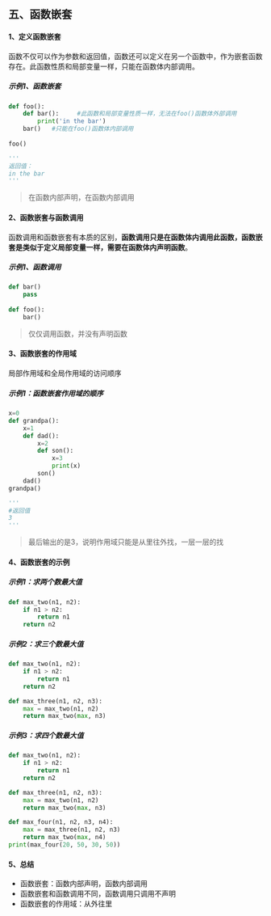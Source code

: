 ## 五、函数嵌套
#### 1、定义函数嵌套
函数不仅可以作为参数和返回值，函数还可以定义在另一个函数中，作为嵌套函数存在。此函数性质和局部变量一样，只能在函数体内部调用。

##### 示例1、函数嵌套

```python
def foo():
    def bar():     #此函数和局部变量性质一样，无法在foo()函数体外部调用
        print('in the bar')
    bar()   #只能在foo()函数体内部调用
 
foo()

'''
返回值：
in the bar
'''
```
> 在函数内部声明，在函数内部调用

#### 2、函数嵌套与函数调用
函数调用和函数嵌套有本质的区别，**函数调用只是在函数体内调用此函数，函数嵌套是类似于定义局部变量一样，需要在函数体内声明函数**。

##### 示例1、函数调用

```python
def bar()
    pass
 
def foo():
    bar()    
```

> 仅仅调用函数，并没有声明函数

#### 3、函数嵌套的作用域

局部作用域和全局作用域的访问顺序

##### 示例1：函数嵌套作用域的顺序

```python
x=0
def grandpa():
    x=1
    def dad():
        x=2
        def son():
            x=3
            print(x)
        son()
    dad()
grandpa()

'''
#返回值
3
'''
```

> 最后输出的是3，说明作用域只能是从里往外找，一层一层的找

#### 4、函数嵌套的示例

##### 示例1：求两个数最大值

```python
def max_two(n1, n2):
    if n1 > n2:
        return n1
    return n2
```

##### 示例2：求三个数最大值

```python
def max_two(n1, n2):
    if n1 > n2:
        return n1
    return n2

def max_three(n1, n2, n3):
    max = max_two(n1, n2)
    return max_two(max, n3)
```

##### 示例3：求四个数最大值

```python
def max_two(n1, n2):
    if n1 > n2:
        return n1
    return n2

def max_three(n1, n2, n3):
    max = max_two(n1, n2)
    return max_two(max, n3)

def max_four(n1, n2, n3, n4):
    max = max_three(n1, n2, n3)
    return max_two(max, n4)
print(max_four(20, 50, 30, 50))
```

#### 5、总结

- 函数嵌套：函数内部声明，函数内部调用
- 函数嵌套和函数调用不同，函数调用只调用不声明
- 函数嵌套的作用域：从外往里